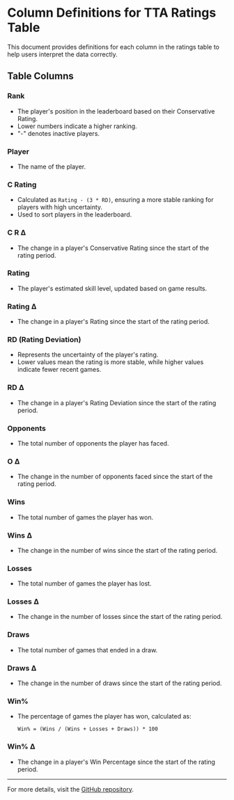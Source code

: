 # Column Definitions for TTA Ratings Table

This document provides definitions for each column in the ratings table to help users interpret the data correctly.

## Table Columns

### **Rank**
- The player's position in the leaderboard based on their Conservative Rating.
- Lower numbers indicate a higher ranking.
- "-" denotes inactive players.

### **Player**
- The name of the player.

### **C Rating**
- Calculated as `Rating - (3 * RD)`, ensuring a more stable ranking for players with high uncertainty.
- Used to sort players in the leaderboard.

### **C R Δ**
- The change in a player's Conservative Rating since the start of the rating period.

### **Rating**
- The player's estimated skill level, updated based on game results.

### **Rating Δ**
- The change in a player's Rating since the start of the rating period.

### **RD (Rating Deviation)**
- Represents the uncertainty of the player's rating.
- Lower values mean the rating is more stable, while higher values indicate fewer recent games.

### **RD Δ**
- The change in a player's Rating Deviation since the start of the rating period.

### **Opponents**
- The total number of opponents the player has faced.

### **O Δ**
- The change in the number of opponents faced since the start of the rating period.

### **Wins**
- The total number of games the player has won.

### **Wins Δ**
- The change in the number of wins since the start of the rating period.

### **Losses**
- The total number of games the player has lost.

### **Losses Δ**
- The change in the number of losses since the start of the rating period.

### **Draws**
- The total number of games that ended in a draw.

### **Draws Δ**
- The change in the number of draws since the start of the rating period.

### **Win%**
- The percentage of games the player has won, calculated as:
  ```
  Win% = (Wins / (Wins + Losses + Draws)) * 100
  ```

### **Win% Δ**
- The change in a player's Win Percentage since the start of the rating period.

---

For more details, visit the [GitHub repository](https://github.com/ausberg/tta_ratings).

